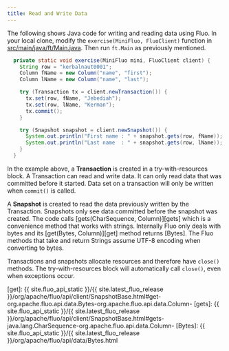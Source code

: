 ```yaml
---
title: Read and Write Data
---
```


The following  shows Java code for writing and reading data using Fluo.  In your local clone, modify
the `exercise(MiniFluo, FluoClient)` function in [src/main/java/ft/Main.java][main].  Then run
`ft.Main` as previously mentioned.

```java
  private static void exercise(MiniFluo mini, FluoClient client) {
    String row = "kerbalnaut0001";
    Column fName = new Column("name", "first");
    Column lName = new Column("name", "last");

    try (Transaction tx = client.newTransaction()) {
      tx.set(row, fName, "Jebediah");
      tx.set(row, lName, "Kerman");
      tx.commit();
    }

    try (Snapshot snapshot = client.newSnapshot()) {
      System.out.println("First name : " + snapshot.gets(row, fName));
      System.out.println("Last name  : " + snapshot.gets(row, lName));
    }
  }
```

In the example above, a **Transaction** is created in a try-with-resources block.  A Transaction can read
and write data.  It can only read data that was committed before it started.  Data set on a
transaction will only be written when `commit()` is called.

A **Snapshot** is created to read the data previously written by the Transaction.  Snapshots only see
data committed before the snapshot was created.  The code calls [gets(CharSequence, Column)][gets] which
is a convenience method that works with strings.  Internally Fluo only deals with bytes and its
[get(Bytes, Column)][get] method returns [Bytes].   The Fluo methods that take and return Strings
assume UTF-8 encoding when converting to bytes.

Transactions and snapshots allocate resources and therefore have `close()` methods.  The
try-with-resources block will automatically call `close()`, even when exceptions occur.

[main]: https://github.com/apache/fluo-website/tree/fluo-tour/src/main/java/ft/Main.java
[get]: {{ site.fluo_api_static }}/{{ site.latest_fluo_release }}/org/apache/fluo/api/client/SnapshotBase.html#get-org.apache.fluo.api.data.Bytes-org.apache.fluo.api.data.Column-
[gets]: {{ site.fluo_api_static }}/{{ site.latest_fluo_release }}/org/apache/fluo/api/client/SnapshotBase.html#gets-java.lang.CharSequence-org.apache.fluo.api.data.Column-
[Bytes]: {{ site.fluo_api_static }}/{{ site.latest_fluo_release }}/org/apache/fluo/api/data/Bytes.html
